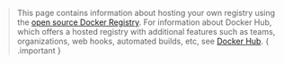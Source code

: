 >
> This page contains information about hosting your own registry using the
> [open source Docker Registry](https://github.com/distribution/distribution). For information about Docker Hub, which offers a
> hosted registry with additional features such as teams, organizations, web
> hooks, automated builds, etc, see [Docker Hub](/docker-hub/).
{ .important }